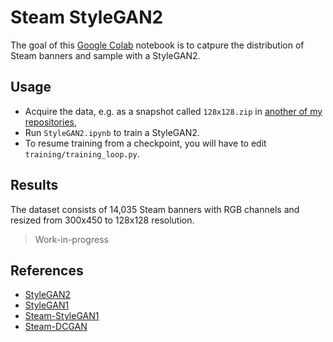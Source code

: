 # Steam StyleGAN2

The goal of this [Google Colab](https://colab.research.google.com/) notebook is to catpure the distribution of Steam banners and sample with a StyleGAN2.

## Usage

-   Acquire the data, e.g. as a snapshot called `128x128.zip` in [another of my repositories](https://github.com/woctezuma/download-steam-banners-data),
-   Run `StyleGAN2.ipynb` to train a StyleGAN2.
-   To resume training from a checkpoint, you will have to edit `training/training_loop.py`.

## Results

The dataset consists of 14,035 Steam banners with RGB channels and resized from 300x450 to 128x128 resolution.

> Work-in-progress

## References

-   [StyleGAN2](https://github.com/NVlabs/stylegan2)
-   [StyleGAN1](https://github.com/NVlabs/stylegan)
-   [Steam-StyleGAN1](https://github.com/woctezuma/steam-stylegan)
-   [Steam-DCGAN](https://github.com/woctezuma/google-colab)
